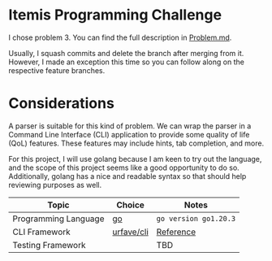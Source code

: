 # Itemis Programming Challenge

I chose problem 3. 
You can find the full description in [Problem.md](PROBLEM.md).

Usually, I squash commits and delete the branch after merging from it.
However, I made an exception this time so you can follow along on the respective feature branches.


# Considerations

A parser is suitable for this kind of problem.
We can wrap the parser in a Command Line Interface (CLI) application to provide some quality of life (QoL) features.
These features may include hints, tab completion, and more.

For this project, I will use golang because I am keen to try out the language, and the scope of this project seems like a good opportunity to do so.
Additionally, golang has a nice and readable syntax so that should help reviewing purposes as well.

| Topic | Choice | Notes
| --- | --- | --- |
| Programming Language | [go](https://go.dev/) | `go version go1.20.3`
| CLI Framework |[urfave/cli](https://github.com/urfave/cli) | [Reference](https://github.com/shadawck/awesome-cli-frameworks)
| Testing Framework | | TBD
